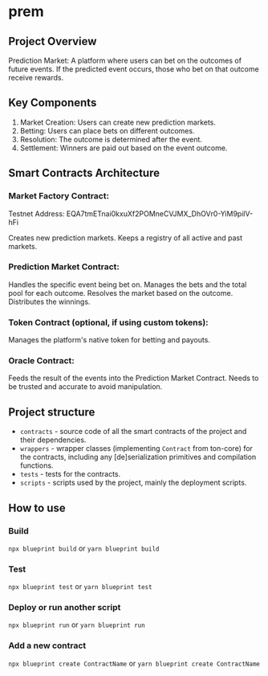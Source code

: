 # prem

## Project Overview
Prediction Market: A platform where users can bet on the outcomes of future events. If the predicted event occurs, those who bet on that outcome receive rewards.

## Key Components

1. Market Creation: Users can create new prediction markets.
2. Betting: Users can place bets on different outcomes.
3. Resolution: The outcome is determined after the event.
4. Settlement: Winners are paid out based on the event outcome.

## Smart Contracts Architecture

### Market Factory Contract:

Testnet Address: EQA7tmETnai0kxuXf2POMneCVJMX_DhOVr0-YiM9pilV-hFi

Creates new prediction markets.
Keeps a registry of all active and past markets.

### Prediction Market Contract:

Handles the specific event being bet on.
Manages the bets and the total pool for each outcome.
Resolves the market based on the outcome.
Distributes the winnings.

### Token Contract (optional, if using custom tokens):

Manages the platform's native token for betting and payouts.

### Oracle Contract:

Feeds the result of the events into the Prediction Market Contract.
Needs to be trusted and accurate to avoid manipulation.

## Project structure

-   `contracts` - source code of all the smart contracts of the project and their dependencies.
-   `wrappers` - wrapper classes (implementing `Contract` from ton-core) for the contracts, including any [de]serialization primitives and compilation functions.
-   `tests` - tests for the contracts.
-   `scripts` - scripts used by the project, mainly the deployment scripts.

## How to use

### Build

`npx blueprint build` or `yarn blueprint build`

### Test

`npx blueprint test` or `yarn blueprint test`

### Deploy or run another script

`npx blueprint run` or `yarn blueprint run`

### Add a new contract

`npx blueprint create ContractName` or `yarn blueprint create ContractName`
